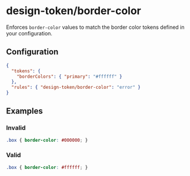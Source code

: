 # design-token/border-color

Enforces `border-color` values to match the border color tokens defined in your configuration.

## Configuration

```json
{
  "tokens": {
    "borderColors": { "primary": "#ffffff" }
  },
  "rules": { "design-token/border-color": "error" }
}
```

## Examples

### Invalid

```css
.box { border-color: #000000; }
```

### Valid

```css
.box { border-color: #ffffff; }
```
